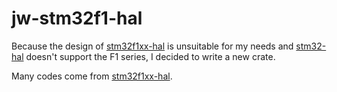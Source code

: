 # jw-stm32f1-hal
Because the design of [stm32f1xx-hal](https://github.com/stm32-rs/stm32f1xx-hal) is unsuitable for my needs and [stm32-hal](https://github.com/David-OConnor/stm32-hal) doesn't support the F1 series, I decided to write a new crate.

Many codes come from [stm32f1xx-hal](https://github.com/stm32-rs/stm32f1xx-hal).
